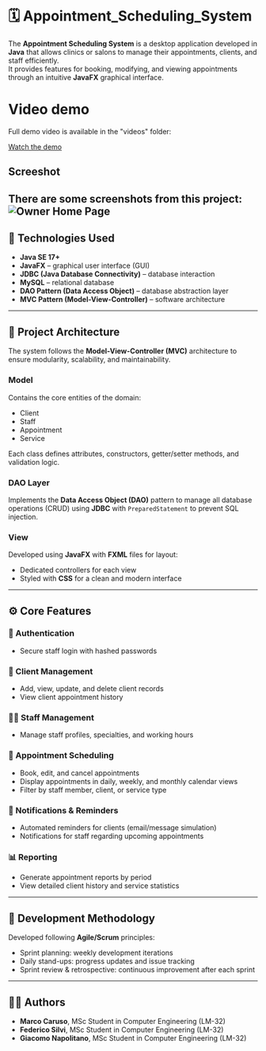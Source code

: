 # 🗓️ Appointment_Scheduling_System

The **Appointment Scheduling System** is a desktop application developed in **Java** that allows clinics or salons to manage their appointments, clients, and staff efficiently.  
It provides features for booking, modifying, and viewing appointments through an intuitive **JavaFX** graphical interface.

# Video demo
Full demo video is available in the "videos" folder:

[Watch the demo](videos/ClinicDemo.mp4)

## Screeshot

There are some screenshots from this project: 
![Owner Home Page](img/HomePageOwner)
---

## 🧩 Technologies Used
- **Java SE 17+**
- **JavaFX** – graphical user interface (GUI)
- **JDBC (Java Database Connectivity)** – database interaction
- **MySQL** – relational database
- **DAO Pattern (Data Access Object)** – database abstraction layer
- **MVC Pattern (Model-View-Controller)** – software architecture

---

## 🧱 Project Architecture
The system follows the **Model-View-Controller (MVC)** architecture to ensure modularity, scalability, and maintainability.  

### **Model**
Contains the core entities of the domain:
- Client  
- Staff  
- Appointment  
- Service  

Each class defines attributes, constructors, getter/setter methods, and validation logic.  

### **DAO Layer**
Implements the **Data Access Object (DAO)** pattern to manage all database operations (CRUD) using **JDBC** with `PreparedStatement` to prevent SQL injection.  

### **View**
Developed using **JavaFX** with **FXML** files for layout:
- Dedicated controllers for each view  
- Styled with **CSS** for a clean and modern interface  

---

## ⚙️ Core Features
### 🔐 Authentication
- Secure staff login with hashed passwords  

### 👥 Client Management
- Add, view, update, and delete client records  
- View client appointment history  

### 👨‍⚕️ Staff Management
- Manage staff profiles, specialties, and working hours  

### 📅 Appointment Scheduling
- Book, edit, and cancel appointments  
- Display appointments in daily, weekly, and monthly calendar views  
- Filter by staff member, client, or service type  

### 🔔 Notifications & Reminders
- Automated reminders for clients (email/message simulation)  
- Notifications for staff regarding upcoming appointments  

### 📊 Reporting
- Generate appointment reports by period  
- View detailed client history and service statistics  

---

## 🧭 Development Methodology
Developed following **Agile/Scrum** principles:
- Sprint planning: weekly development iterations  
- Daily stand-ups: progress updates and issue tracking  
- Sprint review & retrospective: continuous improvement after each sprint  

---

## 👨‍💻 Authors
- **Marco Caruso**, MSc Student in Computer Engineering (LM-32)  
- **Federico Silvi**, MSc Student in Computer Engineering (LM-32)  
- **Giacomo Napolitano**, MSc Student in Computer Engineering (LM-32)
